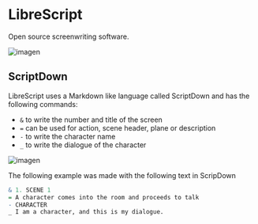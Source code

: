 # LibreScript
Open source screenwriting software. 

![imagen](https://github.com/Kuvrot/LibreScript/assets/23508114/128d9342-d9f1-48ad-8025-28f96a4788e7)

## ScriptDown
LibreScript uses a Markdown like language called ScriptDown and has the following commands:

- `&` to write the number and title of the screen
- `=` can be used for action, scene header, plane or description
- `-` to write the character name
- `_` to write the dialogue of the character

![imagen](https://github.com/Kuvrot/LibreScript/assets/23508114/d25b7fd3-25dd-44b0-97b3-bd69c14b0bf3)

The following example was made with the following text in ScripDown
```r
& 1. SCENE 1
= A character comes into the room and proceeds to talk
- CHARACTER
_ I am a character, and this is my dialogue.
```



